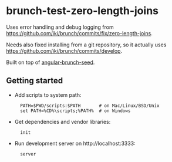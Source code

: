 brunch-test-zero-length-joins
=============================

Uses error handling and debug logging from https://github.com/iki/brunch/commits/fix/zero-length-joins.

Needs also fixed installing from a git repository, so it actually uses https://github.com/iki/brunch/commits/develop.

Built on top of [angular-brunch-seed](https://github.com/scotch/angular-brunch-seed).


Getting started
---------------

* Add scripts to system path:

        PATH=$PWD/scripts:$PATH       # on Mac/Linux/BSD/Unix
        set PATH=%CD%\scripts;%PATH%  # on Windows

* Get dependencies and vendor libraries:

        init

* Run development server on http://localhost:3333:

        server

